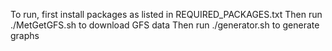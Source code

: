 To run, first install packages as listed in REQUIRED_PACKAGES.txt
Then run ./MetGetGFS.sh to download GFS data
Then run ./generator.sh to generate graphs
